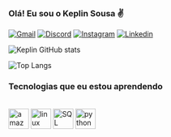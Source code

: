 ### Olá! Eu sou o Keplin Sousa ✌️

[![Gmail](https://img.shields.io/badge/Gmail-D14836?style=for-the-badge&logo=gmail&logoColor=white)](keplin.s.sousa@gmail.com) [![Discord](https://img.shields.io/badge/Discord-7289DA?style=for-the-badge&logo=discord&logoColor=white)](keplin_sousa) [![Instagram](https://img.shields.io/badge/Instagram-E4405F?style=for-the-badge&logo=instagram&logoColor=white)](https://www.instagram.com/keplin_sousa/?next=%2Fketlin_binhos2%2F) [![Linkedin](https://img.shields.io/badge/LinkedIn-0077B5?style=for-the-badge&logo=linkedin&logoColor=white)](https://www.linkedin.com/in/keplin-dheison-sousa-706b64180/?originalSubdomain=br)


![Keplin GitHub stats](https://github-readme-stats.vercel.app/api?username=keplinsousa&show_icons=true&theme=radical)

![Top Langs](https://github-readme-stats.vercel.app/api/top-langs/?username=keplinsousa&layout=compact)

### Tecnologias que eu estou aprendendo

<div  style="display: inline_block"><br>
<img  aling="center"  alt="amazon-web-services"  width="40"  height="40"  src="https://img.icons8.com/color/48/amazon-web-services.png"  />
<img aling="center"  alt="linux"  width="40"  height="40" src="https://cdn.jsdelivr.net/gh/devicons/devicon/icons/linux/linux-original.svg" />
<img aling="center"  alt="SQL"  width="40"  height="40" src="https://cdn.jsdelivr.net/gh/devicons/devicon@latest/icons/azuresqldatabase/azuresqldatabase-original.svg" />
<img  aling="center"  alt ="python"  heigth="30"  width="40"  src="https://cdn.jsdelivr.net/gh/devicons/devicon@latest/icons/python/python-original.svg"  />
</div>

